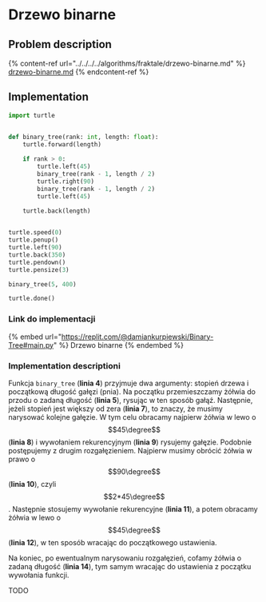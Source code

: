 # Drzewo binarne

## Problem description

{% content-ref url="../../../../algorithms/fraktale/drzewo-binarne.md" %}
[drzewo-binarne.md](../../../../algorithms/fraktale/drzewo-binarne.md)
{% endcontent-ref %}

## Implementation

```python
import turtle


def binary_tree(rank: int, length: float):
    turtle.forward(length)
    
    if rank > 0:
        turtle.left(45)
        binary_tree(rank - 1, length / 2)
        turtle.right(90)
        binary_tree(rank - 1, length / 2)
        turtle.left(45)
        
    turtle.back(length)


turtle.speed(0)
turtle.penup()
turtle.left(90)
turtle.back(350)
turtle.pendown()
turtle.pensize(3)

binary_tree(5, 400)

turtle.done()
```

### Link do implementacji

{% embed url="https://replit.com/@damiankurpiewski/Binary-Tree#main.py" %}
Drzewo binarne
{% endembed %}

### Implementation descriptioni

Funkcja `binary_tree` (**linia 4**) przyjmuje dwa argumenty: stopień drzewa i początkową długość gałęzi (pnia). Na początku przemieszczamy żółwia do przodu o zadaną długość (**linia 5**), rysując w ten sposób gałąź. Następnie, jeżeli stopień jest większy od zera (**linia 7**), to znaczy, że musimy narysować kolejne gałęzie. W tym celu obracamy najpierw żółwia w lewo o $$45\degree$$ (**linia 8**) i wywołaniem rekurencyjnym (**linia 9**) rysujemy gałęzie. Podobnie postępujemy z drugim rozgałęzieniem. Najpierw musimy obrócić żółwia w prawo o $$90\degree$$ (**linia 10**), czyli $$2*45\degree$$. Następnie stosujemy wywołanie rekurencyjne (**linia 11**), a potem obracamy żółwia w lewo o $$45\degree$$ (**linia 12**), w ten sposób wracając do początkowego ustawienia.

Na koniec, po ewentualnym narysowaniu rozgałęzień, cofamy żółwia o zadaną długość (**linia 14**), tym samym wracając do ustawienia z początku wywołania funkcji.

TODO
